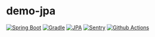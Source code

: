 # demo-jpa

[![Spring Boot](https://img.shields.io/badge/Spring%20Boot-v2.5-deepgreen.svg?&logo=spring)](https://spring.io/projects/spring-boot) [![Gradle](https://img.shields.io/badge/Gradle-v7.2-darkblue.svg?&logo=apache)](https://gradle.org/) [![JPA](https://img.shields.io/badge/jpa-v2.5-deepgreen.svg?&logo=Spring)](https://spring.io/projects/spring-data-jpa) [![Sentry](https://img.shields.io/badge/Monitorning-Sentry-purple.svg)](https://sentry.io/)
[![Github Actions](https://img.shields.io/badge/CI/CD-Github%20Actions-black.svg)](https://github.com/features/actions)
